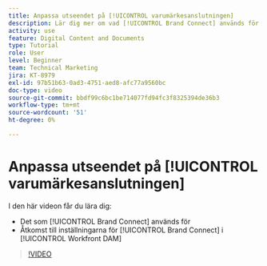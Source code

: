 ```yaml
---
title: Anpassa utseendet på [!UICONTROL varumärkesanslutningen]
description: Lär dig mer om vad [!UICONTROL Brand Connect] används för och hur du får åtkomst till inställningarna för [!UICONTROL Brand Connect] i [!UICONTROL Workfront DAM].
activity: use
feature: Digital Content and Documents
type: Tutorial
role: User
level: Beginner
team: Technical Marketing
jira: KT-8979
exl-id: 97b51b63-0ad3-4751-aed8-afc77a9560bc
doc-type: video
source-git-commit: bbdf99c6bc1be714077fd94fc3f8325394de36b3
workflow-type: tm+mt
source-wordcount: '51'
ht-degree: 0%

---
```


# Anpassa utseendet på [!UICONTROL varumärkesanslutningen]

I den här videon får du lära dig:

* Det som [!UICONTROL Brand Connect] används för
* Åtkomst till inställningarna för [!UICONTROL Brand Connect] i [!UICONTROL Workfront DAM]

>[!VIDEO](https://video.tv.adobe.com/v/335241/?quality=12&learn=on&enablevpops=1)
